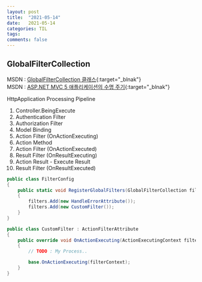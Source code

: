 ```yaml
---
layout: post
title:  "2021-05-14"
date:   2021-05-14
categories: TIL
tags: 
comments: false
---
```

## GlobalFilterCollection
MSDN : [GlobalFilterCollection 클래스](https://docs.microsoft.com/ko-kr/dotnet/api/system.web.mvc.globalfiltercollection?view=aspnet-mvc-5.2){:target="_blnak"}  
MSDN : [ASP.NET MVC 5 애플리케이션의 수명 주기](https://docs.microsoft.com/ko-kr/aspnet/mvc/overview/getting-started/lifecycle-of-an-aspnet-mvc-5-application){:target="_blnak"}  

HttpApplication Processing Pipeline
1. Controller.BeingExecute
2. Authentication Filter
3. Authorization Filter
4. Model Binding
5. Action Filter (OnActionExecuting)
6. Action Method
7. Action Filter (OnActionExecuted)
8. Result Filter (OnResultExecuting)
9. Action Result - Execute Result
10. Result Filter (OnResultExecuted)
```c#
public class FilterConfig
{
    public static void RegisterGlobalFilters(GlobalFilterCollection filters)
    {
        filters.Add(new HandleErrorAttribute());
        filters.Add(new CustomFilter());
    }
}

public class CustomFilter : ActionFilterAttribute
{
    public override void OnActionExecuting(ActionExecutingContext filterContext)
    {
        // TODO : My Process..

        base.OnActionExecuting(filterContext);
    }
}
```